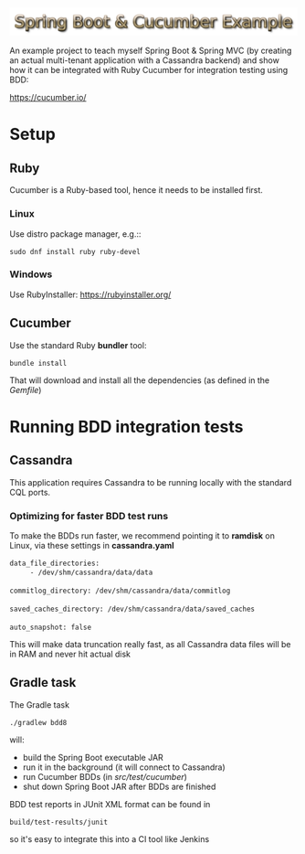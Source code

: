 ![Spring Boot & Cucumber Example](img/logo.png)

An example project to teach myself Spring Boot & Spring MVC
(by creating an actual multi-tenant application with a Cassandra backend)
and show how it can be integrated with Ruby Cucumber for integration testing using BDD:

https://cucumber.io/

# Setup

## Ruby

Cucumber is a Ruby-based tool, hence it needs to be installed first.

### Linux

Use distro package manager, e.g.::

    sudo dnf install ruby ruby-devel
    
### Windows

Use RubyInstaller: https://rubyinstaller.org/


## Cucumber

Use the standard Ruby **bundler** tool:

    bundle install
    
That will download and install all the dependencies (as defined in the *Gemfile*)

# Running BDD integration tests

## Cassandra

This application requires Cassandra to be running locally with the standard CQL ports.

### Optimizing for faster BDD test runs

To make the BDDs run faster, we recommend pointing it to **ramdisk** on Linux,
via these settings in **cassandra.yaml**

    data_file_directories:
         - /dev/shm/cassandra/data/data

    commitlog_directory: /dev/shm/cassandra/data/commitlog

    saved_caches_directory: /dev/shm/cassandra/data/saved_caches
    
    auto_snapshot: false

This will make data truncation really fast, as all Cassandra data files will be in RAM
and never hit actual disk

## Gradle task

The Gradle task

    ./gradlew bdd8
    
will:

* build the Spring Boot executable JAR
* run it in the background (it will connect to Cassandra)
* run Cucumber BDDs (in *src/test/cucumber*)
* shut down Spring Boot JAR after BDDs are finished

BDD test reports in JUnit XML format can be found in

    build/test-results/junit
    
so it's easy to integrate this into a CI tool like Jenkins